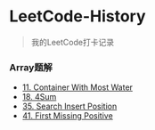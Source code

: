 # LeetCode-History
> 我的LeetCode打卡记录

### Array题解
* [11. Container With Most Water](https://www.sangyx.cn/archives/825)
* [18. 4Sum](https://www.sangyx.cn/archives/836)
* [35. Search Insert Position](https://www.sangyx.cn/archives/823)
* [41. First Missing Positive](https://www.sangyx.cn/archives/840)